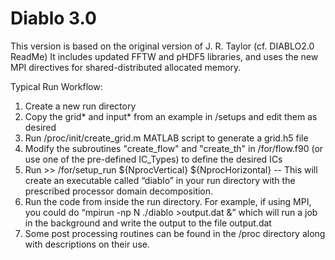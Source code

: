 # Diablo 3.0

This version is based on the original version of J. R. Taylor (cf. DIABLO2.0 ReadMe)
It includes updated FFTW and pHDF5 libraries, and uses the new MPI directives for shared-distributed allocated memory.


Typical Run Workflow:
1.  Create a new run directory
2.  Copy the grid* and input* from an example in /setups and edit them as desired
3.  Run /proc/init/create_grid.m MATLAB script to generate a grid.h5 file
4.  Modify the subroutines "create_flow" and "create_th" in /for/flow.f90 (or use one of the pre-defined IC_Types) to define the desired ICs
5.  Run >> /for/setup_run ${NprocVertical} ${NprocHorizontal}    --  This will create an executable called “diablo” in your run directory with the prescribed processor domain decomposition.
7.  Run the code from inside the run directory.  For example, if using MPI, you could do “mpirun -np N ./diablo >output.dat &” which will run a job in the background and write the output to the file output.dat
7.  Some post processing routines can be found in the /proc directory along with descriptions on their use.





